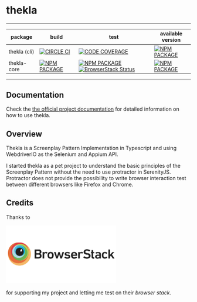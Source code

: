 # thekla


***

| package      	| build                                                                                                                                            	| test                                                                                                                                                                                                                                                                                                                                                                                                                                                                                                                                                               	| available version                                                                                	|
|--------------	|--------------------------------------------------------------------------------------------------------------------------------------------------	|--------------------------------------------------------------------------------------------------------------------------------------------------------------------------------------------------------------------------------------------------------------------------------------------------------------------------------------------------------------------------------------------------------------------------------------------------------------------------------------------------------------------------------------------------------------------	|--------------------------------------------------------------------------------------------------	|
| thekla (cli) 	|  [![CIRCLE CI](https://circleci.com/gh/andy-schulz/thekla/tree/master.svg?style=shield)](https://circleci.com/gh/andy-schulz/thekla/tree/master) 	|                                                                                                                                                                                                                [![CODE COVERAGE](https://codecov.io/gh/andy-schulz/thekla/branch/master/graph/badge.svg)](https://codecov.io/gh/andy-schulz/thekla)                                                                                                                                                                                                                	|      [![NPM PACKAGE](https://badge.fury.io/js/thekla.svg)](https://badge.fury.io/js/thekla)      	|
|  thekla-core 	| [![NPM PACKAGE](https://circleci.com/gh/andy-schulz/thekla-core.svg?style=shield)](https://circleci.com/gh/andy-schulz/thekla-core/tree/master)  	| [![NPM PACKAGE](https://codecov.io/gh/andy-schulz/thekla-core/branch/master/graph/badge.svg)](https://codecov.io/gh/andy-schulz/thekla-core) [![BrowserStack Status](https://automate.browserstack.com/badge.svg?badge_key=ZDFNNWVVNktNcnBHRkkra3VBV09zYkUvRkdPYXluSzB4Y2plbWcvdDRyST0tLXhBOUhSUlI5YWl2ZXdaRW1aRm5tckE9PQ==--5eb6391d56c4620901e99ccc6bc6bf9ad85334b9)](https://automate.browserstack.com/public-build/ZDFNNWVVNktNcnBHRkkra3VBV09zYkUvRkdPYXluSzB4Y2plbWcvdDRyST0tLXhBOUhSUlI5YWl2ZXdaRW1aRm5tckE9PQ==--5eb6391d56c4620901e99ccc6bc6bf9ad85334b9) 	| [![NPM PACKAGE](https://badge.fury.io/js/thekla-core.svg)](https://badge.fury.io/js/thekla-core) 	|

***

## Documentation

Check the
[the official project documentation](https://andy-schulz.github.io/thekla/)
for detailed information on how to use thekla.

## Overview

Thekla is a Screenplay Pattern Implementation in Typescript and using WebdriverIO as the Selenium and Appium API.

I started thekla as a pet project to understand the basic principles of the Screenplay Pattern without the need to use
protractor in SerenityJS. Protractor does not provide the possibility to write browser interaction test 
between different browsers like Firefox and Chrome.

## Credits

Thanks to 

<img src="docs/res/images/browserstack.png" alt="browserstack" width="300"/>

for supporting my project and letting me test on their *browser stack*.
